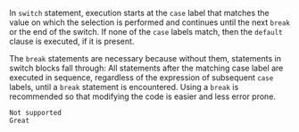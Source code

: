 In `switch` statement, execution starts at the `case` label that matches the value on which the selection is performed and continues until the next `break` or the end of the switch. If none of the `case` labels match, then the `default` clause is executed, if it is present.

The `break` statements are necessary because without them, statements in switch blocks fall through: All statements after the matching case label are executed in sequence, regardless of the expression of subsequent `case` labels, until a `break` statement is encountered. Using a `break` is recommended so that modifying the code is easier and less error prone.

```
Not supported
Great
```